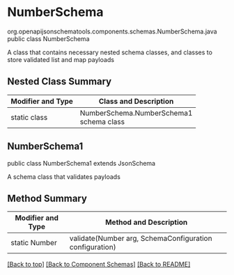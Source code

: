 # NumberSchema
org.openapijsonschematools.components.schemas.NumberSchema.java
public class NumberSchema

A class that contains necessary nested schema classes, and classes to store validated list and map payloads

## Nested Class Summary
| Modifier and Type | Class and Description |
| ----------------- | ---------------------- |
| static class | NumberSchema.NumberSchema1<br> schema class |

## NumberSchema1
public class NumberSchema1
extends JsonSchema

A schema class that validates payloads

## Method Summary
| Modifier and Type | Method and Description |
| ----------------- | ---------------------- |
| static Number | validate(Number arg, SchemaConfiguration configuration) |

[[Back to top]](#top) [[Back to Component Schemas]](../../../README.md#Component-Schemas) [[Back to README]](../../../README.md)
